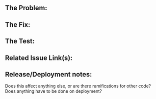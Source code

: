 ## The Problem:

## The Fix:

## The Test:

## Related Issue Link(s):

## Release/Deployment notes:
Does this affect anything else, or are there ramifications for other code? Does anything have to be done on deployment?

